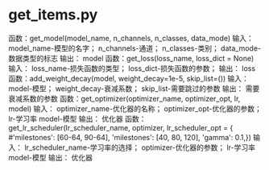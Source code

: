 # get_items.py
函数：get_model(model_name, n_channels, n_classes, data_mode)
输入：
    model_name-模型的名字；
    n_channels-通道；
    n_classes-类别；
    data_mode-数据类型的标志
输出：
    model
函数：get_loss(loss_name, loss_dict = None)
输入：
    loss_name-损失函数的类型；
    loss_dict-损失函数的参数；
输出：
    loss
函数：add_weight_decay(model, weight_decay=1e-5, skip_list=())
输入：
    model-模型；
    weight_decay-衰减系数；
    skip_list-需要跳过的参数
输出：
    需要衰减系数的参数
函数：get_optimizer(optimizer_name, optimizer_opt, lr, model)
输入：
    optimizer_name-优化器的名称；
    optimizer_opt-优化器的参数；
    lr-学习率
    model-模型
输出：
    优化器
函数：get_lr_scheduler(lr_scheduler_name, optimizer, lr_scheduler_opt = {
    #'milestones': [60-64, 90-64],
    'milestones': [40, 80, 120],
    'gamma': 0.1,})
输入：
    lr_scheduler_name-学习率的选择；
    optimizer-优化器的参数；
    lr-学习率
    model-模型
输出：
    优化器